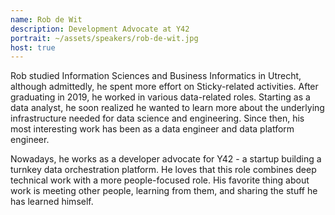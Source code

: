 ```yaml
---
name: Rob de Wit
description: Development Advocate at Y42
portrait: ~/assets/speakers/rob-de-wit.jpg
host: true
---
```


Rob studied Information Sciences and Business Informatics in Utrecht, although admittedly, he spent more effort on Sticky-related activities. After graduating in 2019, he worked in various data-related roles. Starting as a data analyst, he soon realized he wanted to learn more about the underlying infrastructure needed for data science and engineering. Since then, his most interesting work has been as a data engineer and data platform engineer.

Nowadays, he works as a developer advocate for Y42 - a startup building a turnkey data orchestration platform. He loves that this role combines deep technical work with a more people-focused role. His favorite thing about work is meeting other people, learning from them, and sharing the stuff he has learned himself.